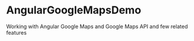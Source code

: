 # AngularGoogleMapsDemo
Working with Angular Google Maps and Google Maps API and few related features 
